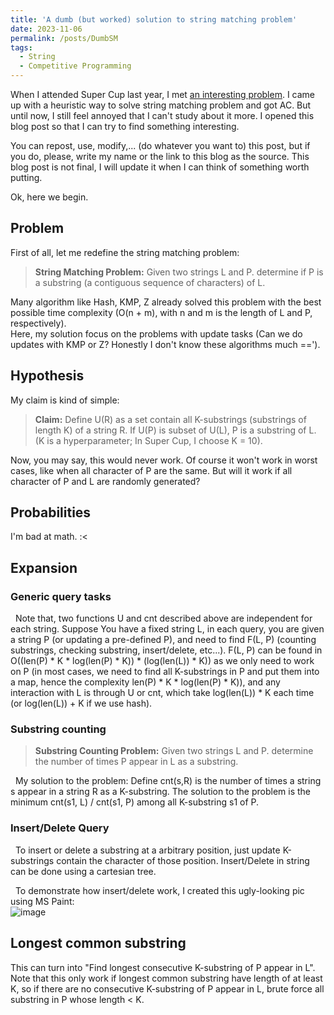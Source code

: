 ```yaml
---
title: 'A dumb (but worked) solution to string matching problem'
date: 2023-11-06
permalink: /posts/DumbSM
tags:
  - String
  - Competitive Programming
---
```


When I attended Super Cup last year, I met [an interesting problem](https://oj.vnoi.info/problem/olp_sc22_bstr). I came up with a heuristic way to solve string matching problem and got AC. But until now, I still feel annoyed that I can't study about it more. I opened this blog post so that I can try to find something interesting.


You can repost, use, modify,... (do whatever you want to) this post, but if you do, please, write my name or the link to this blog as the source. This blog post is not final, I will update it when I can think of something worth putting.


Ok, here we begin.  

## Problem  
  
First of all, let me redefine the string matching problem:
> **String Matching Problem:**  Given two strings L and P. determine if P is a substring (a contiguous sequence of characters) of L.

Many algorithm like Hash, KMP, Z already solved this problem with the best possible time complexity (O(n + m), with n and m is the length of L and P, respectively).  
Here, my solution focus on the problems with update tasks (Can we do updates with KMP or Z? Honestly I don't know these algorithms much ==').
  
## Hypothesis 
My claim is kind of simple:  
> **Claim:**  Define U(R) as a set contain all K-substrings (substrings of length K) of a string R. If U(P) is subset of U(L), P is a substring of L. (K is a hyperparameter; In Super Cup, I choose K = 10).

Now, you may say, this would never work. Of course it won't work in worst cases, like when all character of P are the same. But will it work if all character of P and L are randomly generated?

## Probabilities

I'm bad at math. :<

## Expansion

### Generic query tasks

&nbsp;
Note that, two functions U and cnt described above are independent for each string. Suppose You have a fixed string L, in each query, you are given a string P (or updating a pre-defined P), and need to find F(L, P) (counting substrings, checking substring, insert/delete, etc...). F(L, P) can be found in O((len(P) * K * log(len(P) * K)) * (log(len(L)) * K)) as we only need to work on P (in most cases, we need to find all K-substrings in P and put them into a map, hence the complexity len(P) * K * log(len(P) * K)), and any interaction with L is through U or cnt, which take log(len(L)) * K each time (or log(len(L)) + K if we use hash).
  
### Substring counting 
  
> **Substring Counting Problem:**  Given two strings L and P. determine the number of times P appear in L as a substring.
  
&nbsp;
My solution to the problem: Define cnt(s,R) is the number of times a string s appear in a string R as a K-substring. The solution to the problem is the minimum cnt(s1, L) / cnt(s1, P) among all K-substring s1 of P.

### Insert/Delete Query

&nbsp;
To insert or delete a substring at a arbitrary position, just update K-substrings contain the character of those position. Insert/Delete in string can be done using a cartesian tree.
  
&nbsp;
To demonstrate how insert/delete work, I created this ugly-looking pic using MS Paint:  
![image](https://github.com/PTN407/PTN407.github.io/assets/92132592/20d95251-e8be-44ac-842b-04a5f11dec40)

## Longest common substring
This can turn into "Find longest consecutive K-substring of P appear in L". Note that this only work if longest common substring have length of at least K, so if there are no consecutive K-substring of P appear in L, brute force all substring in P whose length < K.  
